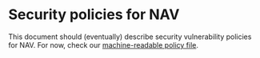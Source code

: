 # Security policies for NAV

This document should (eventually) describe security vulnerability policies for NAV. For now, check our [machine-readable policy file](https://www.nav.no/.well-known/security.txt).
